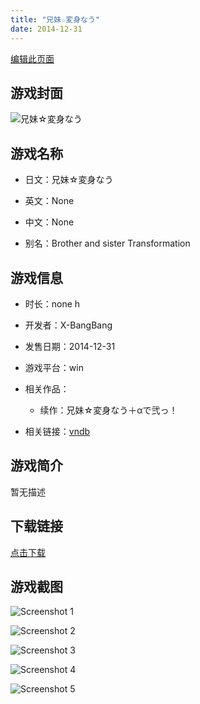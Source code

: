 ```yaml
---
title: "兄妹☆変身なう"
date: 2014-12-31
---
```

[编辑此页面](https://github.com/ACG-3/ADV3-source/blob/main/source/_posts/games/%E5%85%84%E5%A6%B9%E2%98%86%E5%A4%89%E8%BA%AB%E3%81%AA%E3%81%86.md)

## 游戏封面

![兄妹☆変身なう](https%3A//pan.timero.xyz/onedrive/img_lib_001/%E5%85%84%E5%A6%B9%E2%98%86%E5%A4%89%E8%BA%AB%E3%81%AA%E3%81%86_cover.avif)


## 游戏名称

- 日文：兄妹☆変身なう
- 英文：None
- 中文：None

- 别名：Brother and sister Transformation


## 游戏信息

- 时长：none h
- 开发者：X-BangBang
- 发售日期：2014-12-31
- 游戏平台：win
- 相关作品：
   - 续作：兄妹☆変身なう＋αで弐っ！

- 相关链接：[vndb](https://vndb.org/v22856)


## 游戏简介

暂无描述


## 下载链接

[点击下载](https://pan.timero.xyz/onedrive/adv_lib_001/%E5%85%84%E5%A6%B9%E2%98%86%E5%A4%89%E8%BA%AB%E3%81%AA%E3%81%86)


## 游戏截图


![Screenshot 1](https%3A//pan.timero.xyz/onedrive/img_lib_001/%E5%85%84%E5%A6%B9%E2%98%86%E5%A4%89%E8%BA%AB%E3%81%AA%E3%81%86_Screenshot_1.avif)

![Screenshot 2](https%3A//pan.timero.xyz/onedrive/img_lib_001/%E5%85%84%E5%A6%B9%E2%98%86%E5%A4%89%E8%BA%AB%E3%81%AA%E3%81%86_Screenshot_2.avif)

![Screenshot 3](https%3A//pan.timero.xyz/onedrive/img_lib_001/%E5%85%84%E5%A6%B9%E2%98%86%E5%A4%89%E8%BA%AB%E3%81%AA%E3%81%86_Screenshot_3.avif)

![Screenshot 4](https%3A//pan.timero.xyz/onedrive/img_lib_001/%E5%85%84%E5%A6%B9%E2%98%86%E5%A4%89%E8%BA%AB%E3%81%AA%E3%81%86_Screenshot_4.avif)

![Screenshot 5](https%3A//pan.timero.xyz/onedrive/img_lib_001/%E5%85%84%E5%A6%B9%E2%98%86%E5%A4%89%E8%BA%AB%E3%81%AA%E3%81%86_Screenshot_5.avif)

